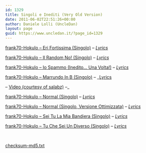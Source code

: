 ```yaml
---
id: 1329
title: Singoli e Inediti (Very Old Version)
date: 2011-06-02T22:51:26+00:00
author: Daniele Lolli (UncleDan)
layout: page
guid: https://www.uncledan.it/?page_id=1329
---
```

<a href="https://www.uncledan.it/files/frank70/Singoli e Inediti (Very Old Version)/frank70-Hokulo - Eri Fortissima (Singolo).mp3" target="_blank">frank70-Hokulo &#8211; Eri Fortissima (Singolo)</a> &#8211; _<a href="https://www.uncledan.it/files/frank70/Singoli e Inediti (Very Old Version)/frank70-Hokulo - Eri Fortissima (Singolo).txt" target="_blank">Lyrics</a>_

<a href="https://www.uncledan.it/files/frank70/Singoli e Inediti (Very Old Version)/frank70-Hokulo - Il Random No! (Singolo).mp3" target="_blank">frank70-Hokulo &#8211; Il Random No! (Singolo)</a> &#8211; _<a href="https://www.uncledan.it/files/frank70/Singoli e Inediti (Very Old Version)/frank70-Hokulo - Il Random No! (Singolo).txt" target="_blank">Lyrics</a>_

<a href="https://www.uncledan.it/files/frank70/Singoli e Inediti (Very Old Version)/frank70-Hokulo - Io Spammo (Inedito... Una Volta!).mp3" target="_blank">frank70-Hokulo &#8211; Io Spammo (Inedito&#8230; Una Volta!)</a> &#8211; _<a href="https://www.uncledan.it/files/frank70/Singoli e Inediti (Very Old Version)/frank70-Hokulo - Io Spammo (Inedito... Una Volta!).txt" target="_blank">Lyrics</a>_

<a href="https://www.uncledan.it/files/frank70/Singoli e Inediti (Very Old Version)/frank70-Hokulo - Marrundo In B (Singolo).mp3" target="_blank">frank70-Hokulo &#8211; Marrundo In B (Singolo)</a> &#8211; _<a href="https://www.uncledan.it/files/frank70/Singoli e Inediti (Very Old Version)/frank70-Hokulo - Marrundo In B (Singolo).txt" target="_blank">Lyrics</a>
  
&#8211; <a title="Marrundo in B - Video" href="http://www.youtube.com/watch?v=lAYE0Vp7kBY" target="_blank">Video (courtesy of salabz)</a> &#8211;_

<a href="https://www.uncledan.it/files/frank70/Singoli e Inediti (Very Old Version)/frank70-Hokulo - Normal (Singolo).mp3" target="_blank">frank70-Hokulo &#8211; Normal (Singolo)</a> &#8211; _<a href="https://www.uncledan.it/files/frank70/Singoli e Inediti (Very Old Version)/frank70-Hokulo - Normal (Singolo).html" target="_blank">Lyrics</a>_

<a href="https://www.uncledan.it/files/frank70/Singoli e Inediti (Very Old Version)/frank70-Hokulo - Normal (Singolo, Versione Ottimizzata).mp3" target="_blank">frank70-Hokulo &#8211; Normal (Singolo, Versione Ottimizzata)</a> &#8211; _<a href="https://www.uncledan.it/files/frank70/Singoli e Inediti (Very Old Version)/frank70-Hokulo - Normal (Singolo).html" target="_blank">Lyrics</a>_

<a href="https://www.uncledan.it/files/frank70/Singoli e Inediti (Very Old Version)/frank70-Hokulo - Sei Tu La Mia Bandiera (Singolo).mp3" target="_blank">frank70-Hokulo &#8211; Sei Tu La Mia Bandiera (Singolo)</a> &#8211; _<a href="https://www.uncledan.it/files/frank70/Singoli e Inediti (Very Old Version)/frank70-Hokulo - Sei Tu La Mia Bandiera (Singolo).txt" target="_blank">Lyrics</a>_

<a href="https://www.uncledan.it/files/frank70/Singoli e Inediti (Very Old Version)/frank70-Hokulo - Tu Che Sei Un Diverso (Singolo).mp3" target="_blank">frank70-Hokulo &#8211; Tu Che Sei Un Diverso (Singolo)</a> &#8211; _<a href="https://www.uncledan.it/files/frank70/Singoli e Inediti (Very Old Version)/frank70-Hokulo - Tu Che Sei Un Diverso (Singolo).txt" target="_blank">Lyrics</a>_

&nbsp;

<a href="https://www.uncledan.it/files/frank70/Singoli e Inediti (Very Old Version)/checksum-md5.txt" target="_blank">checksum-md5.txt</a>